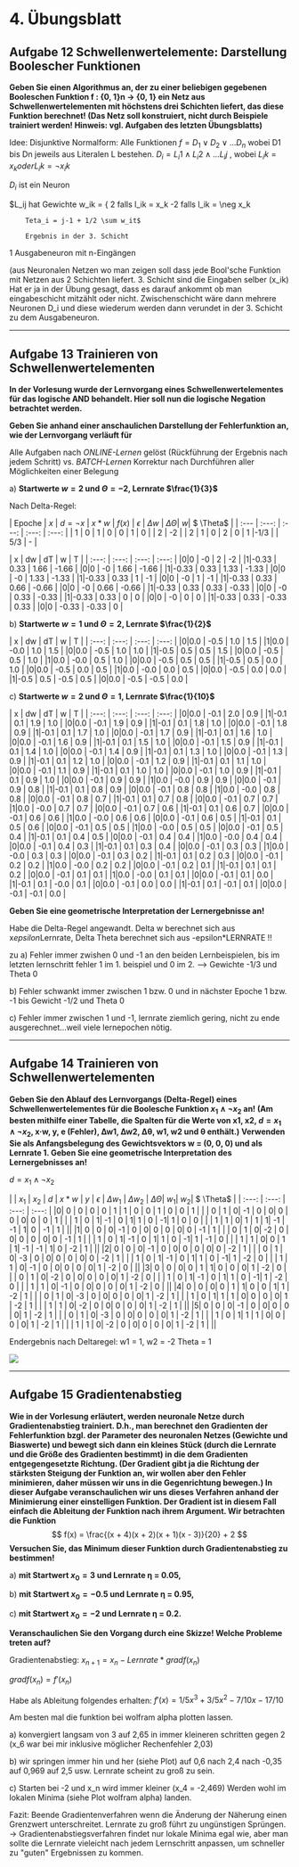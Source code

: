 # 4. Übungsblatt
## Aufgabe 12 Schwellenwertelemente: Darstellung Boolescher Funktionen
**Geben Sie einen Algorithmus an, der zu einer beliebigen gegebenen Booleschen Funktion f : {0, 1}n → {0, 1} ein Netz aus Schwellenwertelementen mit höchstens drei Schichten liefert, das diese Funktion berechnet! (Das Netz soll konstruiert, nicht durch Beispiele trainiert werden! Hinweis: vgl. Aufgaben des letzten Übungsblatts)**

Idee: Disjunktive Normalform:
Alle Funktionen $f = D_1 \lor D_2 \lor ... D_n$
wobei D1 bis Dn jeweils aus Literalen L bestehen.
$D_i = L_i1 \land L_i2 \land ... L_ij$ , wobei $L_ik = x_k oder L_ik = \neg x_ik$

$D_i$ ist ein Neuron

$L_ij hat Gewichte w_ik = { 2 falls l_ik = x_k
                            -2 falls l_ik = \neg x_k

        Teta_i = j-1 + 1/2 \sum w_it$

        Ergebnis in der 3. Schicht
  1 Ausgabeneuron mit n-Eingängen    

  (aus Neuronalen Netzen wo man zeigen soll dass jede Bool'sche Funktion mit Netzen aus 2 Schichten liefert. 3. Schicht sind die Eingaben selber (x_ik) Hat er ja in der Übung gesagt, dass es darauf ankommt ob man eingabeschicht mitzählt oder nicht. Zwischenschicht wäre dann mehrere Neuronen D_i und diese wiederum werden dann verundet in der 3. Schicht zu dem Ausgabeneuron.


---
## Aufgabe 13 Trainieren von Schwellenwertelementen
**In der Vorlesung wurde der Lernvorgang eines Schwellenwertelementes für das logische AND behandelt. Hier soll nun die logische Negation betrachtet werden.**


**Geben Sie anhand einer anschaulichen Darstellung der Fehlerfunktion an, wie der Lernvorgang verläuft für**

Alle Aufgaben nach *ONLINE-Lernen* gelöst (Rückführung der Ergebnis nach jedem Schritt)
vs. *BATCH-Lernen* Korrektur nach Durchführen aller Möglichkeiten einer Belegung

a) **Startwerte $w = 2$ und $\Theta = -2$, Lernrate $\frac{1}{3}$**

Nach Delta-Regel:

| Epoche | $x$ | $d=\neg x$ | $x*w$ | $f(x)$ | $\epsilon$ | $\Delta w$ | $\Delta \Theta$| $w$| $ \Theta$ |
| :--- | :---: | :---: | :---: | :---: |
| 1 | 0 | 1 | 0 | 0 | 1 |  0  | |  2  | -2 |
| 2 | 1 | 0 | 2 | 0 | 1 |-1/3 | | 5/3 | - |

|  x  |  dw  |  dT | w | T |
| :---: | :---: | :---: | :---: |
|0|0 | -0 | 2 | -2 |
|1|-0.33 | 0.33 | 1.66 | -1.66 |
|0|0 | -0 | 1.66 | -1.66 |
|1|-0.33 | 0.33 | 1.33 | -1.33 |
|0|0 | -0 | 1.33 | -1.33 |
|1|-0.33 | 0.33 | 1 | -1 |
|0|0 | -0 | 1 | -1 |
|1|-0.33 | 0.33 | 0.66 | -0.66 |
|0|0 | -0 | 0.66 | -0.66 |
|1|-0.33 | 0.33 | 0.33 | -0.33 |
|0|0 | -0 | 0.33 | -0.33 |
|1|-0.33 | 0.33 | 0 | 0 |
|0|0 | -0 | 0 | 0 |
|1|-0.33 | 0.33 | -0.33 | 0.33 |
|0|0 | -0.33 | -0.33 | 0 |

b) **Startwerte $w = 1$ und $\Theta = 2$, Lernrate $\frac{1}{2}$**

|  x  |  dw  |  dT | w | T |
| :---: | :---: | :---: | :---: |
|0|0.0 | -0.5 | 1.0 | 1.5 |
|1|0.0 | -0.0 | 1.0 | 1.5 |
|0|0.0 | -0.5 | 1.0 | 1.0 |
|1|-0.5 | 0.5 | 0.5 | 1.5 |
|0|0.0 | -0.5 | 0.5 | 1.0 |
|1|0.0 | -0.0 | 0.5 | 1.0 |
|0|0.0 | -0.5 | 0.5 | 0.5 |
|1|-0.5 | 0.5 | 0.0 | 1.0 |
|0|0.0 | -0.5 | 0.0 | 0.5 |
|1|0.0 | -0.0 | 0.0 | 0.5 |
|0|0.0 | -0.5 | 0.0 | 0.0 |
|1|-0.5 | 0.5 | -0.5 | 0.5 |
|0|0.0 | -0.5 | -0.5 | 0.0 |


c) **Startwerte $w=2$ und $\Theta = 1$, Lernrate $\frac{1}{10}$**


|  x  |  dw  |  dT | w | T |
| :---: | :---: | :---: | :---: |
|0|0.0 | -0.1 | 2.0 | 0.9 |
|1|-0.1 | 0.1 | 1.9 | 1.0 |
|0|0.0 | -0.1 | 1.9 | 0.9 |
|1|-0.1 | 0.1 | 1.8 | 1.0 |
|0|0.0 | -0.1 | 1.8 | 0.9 |
|1|-0.1 | 0.1 | 1.7 | 1.0 |
|0|0.0 | -0.1 | 1.7 | 0.9 |
|1|-0.1 | 0.1 | 1.6 | 1.0 |
|0|0.0 | -0.1 | 1.6 | 0.9 |
|1|-0.1 | 0.1 | 1.5 | 1.0 |
|0|0.0 | -0.1 | 1.5 | 0.9 |
|1|-0.1 | 0.1 | 1.4 | 1.0 |
|0|0.0 | -0.1 | 1.4 | 0.9 |
|1|-0.1 | 0.1 | 1.3 | 1.0 |
|0|0.0 | -0.1 | 1.3 | 0.9 |
|1|-0.1 | 0.1 | 1.2 | 1.0 |
|0|0.0 | -0.1 | 1.2 | 0.9 |
|1|-0.1 | 0.1 | 1.1 | 1.0 |
|0|0.0 | -0.1 | 1.1 | 0.9 |
|1|-0.1 | 0.1 | 1.0 | 1.0 |
|0|0.0 | -0.1 | 1.0 | 0.9 |
|1|-0.1 | 0.1 | 0.9 | 1.0 |
|0|0.0 | -0.1 | 0.9 | 0.9 |
|1|0.0 | -0.0 | 0.9 | 0.9 |
|0|0.0 | -0.1 | 0.9 | 0.8 |
|1|-0.1 | 0.1 | 0.8 | 0.9 |
|0|0.0 | -0.1 | 0.8 | 0.8 |
|1|0.0 | -0.0 | 0.8 | 0.8 |
|0|0.0 | -0.1 | 0.8 | 0.7 |
|1|-0.1 | 0.1 | 0.7 | 0.8 |
|0|0.0 | -0.1 | 0.7 | 0.7 |
|1|0.0 | -0.0 | 0.7 | 0.7 |
|0|0.0 | -0.1 | 0.7 | 0.6 |
|1|-0.1 | 0.1 | 0.6 | 0.7 |
|0|0.0 | -0.1 | 0.6 | 0.6 |
|1|0.0 | -0.0 | 0.6 | 0.6 |
|0|0.0 | -0.1 | 0.6 | 0.5 |
|1|-0.1 | 0.1 | 0.5 | 0.6 |
|0|0.0 | -0.1 | 0.5 | 0.5 |
|1|0.0 | -0.0 | 0.5 | 0.5 |
|0|0.0 | -0.1 | 0.5 | 0.4 |
|1|-0.1 | 0.1 | 0.4 | 0.5 |
|0|0.0 | -0.1 | 0.4 | 0.4 |
|1|0.0 | -0.0 | 0.4 | 0.4 |
|0|0.0 | -0.1 | 0.4 | 0.3 |
|1|-0.1 | 0.1 | 0.3 | 0.4 |
|0|0.0 | -0.1 | 0.3 | 0.3 |
|1|0.0 | -0.0 | 0.3 | 0.3 |
|0|0.0 | -0.1 | 0.3 | 0.2 |
|1|-0.1 | 0.1 | 0.2 | 0.3 |
|0|0.0 | -0.1 | 0.2 | 0.2 |
|1|0.0 | -0.0 | 0.2 | 0.2 |
|0|0.0 | -0.1 | 0.2 | 0.1 |
|1|-0.1 | 0.1 | 0.1 | 0.2 |
|0|0.0 | -0.1 | 0.1 | 0.1 |
|1|0.0 | -0.0 | 0.1 | 0.1 |
|0|0.0 | -0.1 | 0.1 | 0.0 |
|1|-0.1 | 0.1 | -0.0 | 0.1 |
|0|0.0 | -0.1 | 0.0 | 0.0 |
|1|-0.1 | 0.1 | -0.1 | 0.1 |
|0|0.0 | -0.1 | -0.1 | 0.0 |

**Geben Sie eine geometrische Interpretation der Lernergebnisse an!**

Habe die Delta-Regel angewandt. Delta w berechnet sich aus x*epsilon*Lernrate, Delta Theta berechnet sich aus -epsilon*LERNRATE !! 

zu a) Fehler immer zwishen 0 und -1 an den beiden Lernbeispielen, bis im letzten lernschritt fehler 1 im 1. beispiel und 0 im 2. --> Gewichte -1/3 und Theta 0

b) Fehler schwankt immer zwischen 1 bzw. 0 und in nächster Epoche 1 bzw. -1  bis Gewicht -1/2 und Theta 0

c) Fehler immer zwischen 1 und -1, lernrate ziemlich gering, nicht zu ende ausgerechnet...weil viele lernepochen nötig.

---
## Aufgabe 14 Trainieren von Schwellenwertelementen
**Geben Sie den Ablauf des Lernvorgangs (Delta-Regel) eines Schwellenwertelementes für die Boolesche Funktion $x_1 \land \neg x_2$ an! (Am besten mithilfe einer Tabelle, die Spalten für die Werte von x1, x2, $d = x_1 \land \neg x_2$, x·w, y, e (Fehler), ∆w1, ∆w2, ∆θ, w1, w2 und θ enthält.) Verwenden Sie als Anfangsbelegung des Gewichtsvektors w = (0, 0, 0) und als Lernrate 1. Geben Sie eine geometrische Interpretation des Lernergebnisses an!**

$d=x_1 \land \neg x_2$

|  | $x_1$ | $x_2$ | $d$ | $x*w$ | $y$ | $\epsilon$ | $\Delta w_1$ | $\Delta w_2$ | $\Delta \Theta$| $w_1$| $w_2$| $ \Theta$ |
| :---: | :---: | :---: | :---: |
|0|  0 |  0 | 0 |  0  | 1 | 1 |  0  |  0  |  1 |  0 |  0 | 1 |
| |  0 |  1 | 0| -1  | 0 | 0|  0  |  0  |  0|  0 |  0 | 1 |
| |  1 |  0 | 1| -1  | 0 | 1|  1  |  0  | -1|  1 |  0 | 0 |
| |  1 |  1 | 0|  1  | 1 | 1| -1  | -1  |  1|  0 | -1 | 1 |
||
|1|  0 |  0 | 0| -1  | 0 | 0|  0  |  0  |  0|  0 | -1 | 1 |
| |  0 |  1 | 0| -2  | 0 | 0|  0  |  0  |  0|  0 | -1 | 1 |
| |  1 |  0 | 1| -1  | 0 | 1|  1  |  0  | -1|  1 | -1 | 0 |
| |  1 |  1 | 0|  0  | 1 | 1| -1  | -1  |  1|  0 | -2 | 1 |
||
|2|  0 |  0 | 0| -1  | 0 | 0|  0  |  0  |  0|  0 | -2 | 1 |
| |  0 |  1 | 0| -3  | 0 | 0|  0  |  0  |  0|  0 | -2 | 1 |
| |  1 |  0 | 1| -1  | 0 | 1|  1  |  0  | -1|  1 | -2 | 0 |
| |  1 |  1 | 0| -1  | 0 | 0|  0  |  0  |  0|  1 | -2 | 0 |
||
|3|  0 |  0 | 0|  0  | 1 | 1|  0  |  0  |  0|  1 | -2 | 0 |
| |  0 |  1 | 0| -2  | 0 | 0|  0  |  0  |  0|  1 | -2 | 0 |
| |  1 |  0 | 1| -1  | 0 | 1|  1  |  0  | -1|  1 | -2 | 0 |
| |  1 |  1 | 0| -1  | 0 | 0|  0  |  0  |  0|  1 | -2 | 0 |
||
|4|  0 |  0 | 0|  0  | 1 | 1|  0  |  0  |  1|  1 | -2 | 1 |
| |  0 |  1 | 0| -3  | 0 | 0|  0  |  0  |  0|  1 | -2 | 1 |
| |  1 |  0 | 1|  1  | 1 | 0|  0  |  0  |  0|  1 | -2 | 1 |
| |  1 |  1 | 0| -2  | 0 | 0|  0  |  0  |  0|  1 | -2 | 1 |
||
|5|  0 |  0 | 0| -1  | 0 | 0|  0  |  0  |  0|  1 | -2 | 1 |
| |  0 |  1 | 0| -3  | 0 | 0|  0  |  0  |  0|  1 | -2 | 1 |
| |  1 |  0 | 1|  1  | 1 | 0|  0  |  0  |  0|  1 | -2 | 1 |
| |  1 |  1 | 0| -2  | 0 | 0|  0  |  0  |  0|  1 | -2 | 1 |
||

Endergebnis nach Deltaregel: w1 = 1, w2 = -2 Theta = 1

![](Aufgabe14.jpg)

---
## Aufgabe 15 Gradientenabstieg
**Wie in der Vorlesung erläutert, werden neuronale Netze durch Gradientenabstieg trainiert. D.h., man berechnet den Gradienten der Fehlerfunktion bzgl. der Parameter des neuronalen Netzes (Gewichte und Biaswerte) und bewegt sich dann ein kleines Stück (durch die Lernrate und die Größe des Gradienten bestimmt) in die dem Gradienten entgegengesetzte Richtung. (Der Gradient gibt ja die Richtung der stärksten Steigung der Funktion an, wir wollen aber den Fehler minimieren, daher müssen wir uns in die Gegenrichtung bewegen.) In dieser Aufgabe veranschaulichen wir uns dieses Verfahren anhand der Minimierung einer einstelligen Funktion. Der Gradient ist in diesem Fall einfach die Ableitung der Funktion nach ihrem Argument. Wir betrachten die Funktion**
$$ f(x) = \frac{(x + 4)(x + 2)(x + 1)(x - 3)}{20} + 2 $$
**Versuchen Sie, das Minimum dieser Funktion durch Gradientenabstieg zu bestimmen!**

a) **mit Startwert $x_0 = 3$ und Lernrate η = 0.05,**

b) **mit Startwert $x_0 = -0.5$ und Lernrate η = 0.95,**

c) **mit Startwert $x_0 = -2$ und Lernrate η = 0.2.**

**Veranschaulichen Sie den Vorgang durch eine Skizze! Welche Probleme treten auf?**


Gradientenabstieg:
$x_{n+1} = x_n - Lernrate * grad f(x_n)$

$grad f(x_n) = f'(x_n)$

Habe als Ableitung folgendes erhalten: $f'(x) = 1/5 x^3 + 3/5 x^2 - 7/10 x - 17/10$

Am besten mal die funktion bei wolfram alpha plotten lassen.

a) konvergiert langsam von 3 auf 2,65 in immer kleineren schritten gegen 2 (x_6 war bei mir inklusive möglicher Rechenfehler 2,03)

b) wir springen immer hin und her (siehe Plot) auf 0,6 nach 2,4 nach -0,35 auf 0,969 auf 2,5 usw.
  Lernrate scheint zu groß zu sein.

c) Starten bei -2 und x_n wird immer kleiner (x_4 = -2,469)
   Werden wohl im lokalen Minima (siehe Plot wolfram alpha) landen.

Fazit: Beende Gradientenverfahren wenn die Änderung der Näherung einen Grenzwert unterschreitet.
Lernrate zu groß führt zu ungünstigen Sprüngen.
-> Gradientenabstiegsverfahren findet nur lokale Minima egal wie, aber man sollte die Lernrate vieleicht nach jedem Lernschritt anpassen, um schneller zu "guten" Ergebnissen zu kommen.
